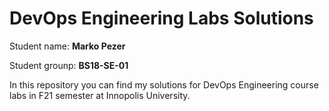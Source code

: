 # DevOps Engineering Labs Solutions 


Student name: **Marko Pezer**

Student grounp: **BS18-SE-01**


In this repository you can find my solutions for DevOps Engineering course labs in F21 semester at Innopolis University.
